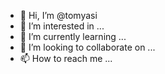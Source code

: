- 👋 Hi, I’m @tomyasi
- 👀 I’m interested in ...
- 🌱 I’m currently learning ...
- 💞️ I’m looking to collaborate on ...
- 📫 How to reach me ...

<!---
tomyasi/tomyasi is a ✨ special ✨ repository because its `README.md` (this file) appears on your GitHub profile.
You can click the Preview link to take a look at your changes.
--->
